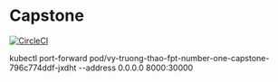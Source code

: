 # Capstone
[![CircleCI](https://dl.circleci.com/status-badge/img/gh/thaovy2412/Capstone/tree/main.svg?style=svg)](https://dl.circleci.com/status-badge/redirect/gh/thaovy2412/Capstone/tree/main)

<!-- aws eks --region us-east-1 update-kubeconfig --name vy-truong-thao-fpt-number-one-capstone-cluster -->

kubectl port-forward pod/vy-truong-thao-fpt-number-one-capstone-796c774ddf-jxdht --address 0.0.0.0 8000:30000 
